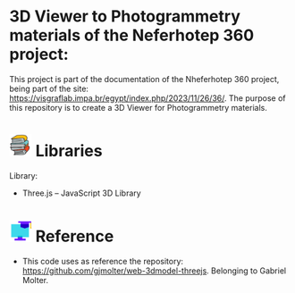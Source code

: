 # 3D Viewer to Photogrammetry materials of the Neferhotep 360 project:

This project is part of the documentation of the Nheferhotep 360 project, being part of the site: https://visgraflab.impa.br/egypt/index.php/2023/11/26/36/. The purpose of this repository is to create a 3D Viewer for  Photogrammetry materials.

<h1> <img height="40" width="40" src= "img/book.png" />  Libraries </h1>

Library:

- Three.js – JavaScript 3D Library

<h1> <img height="40" width="40" src= "img/reference.png" />  Reference </h1>

- This code uses as reference the repository: https://github.com/gjmolter/web-3dmodel-threejs. Belonging to Gabriel Molter.
